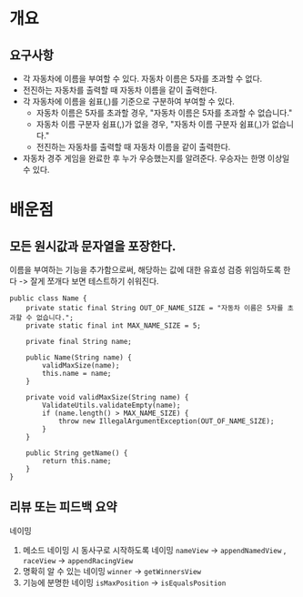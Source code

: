 # 개요

## 요구사항
- 각 자동차에 이름을 부여할 수 있다. 자동차 이름은 5자를 초과할 수 없다.
- 전진하는 자동차를 출력할 때 자동차 이름을 같이 출력한다.
- 각 자동차에 이름을 쉼표(,)를 기준으로 구분하여 부여할 수 있다. 
  - 자동차 이름은 5자를 초과할 경우, "자동차 이름은 5자를 초과할 수 없습니다." 
  - 자동차 이름 구분자 쉼표(,)가 없을 경우, "자동차 이름 구분자 쉼표(,)가 없습니다."
  - 전진하는 자동차를 출력할 때 자동차 이름을 같이 출력한다.
- 자동차 경주 게임을 완료한 후 누가 우승했는지를 알려준다. 우승자는 한명 이상일 수 있다.


# 배운점

## 모든 원시값과 문자열을 포장한다.
이름을 부여하는 기능을 추가함으로써, 해당하는 값에 대한 유효성 검증 위임하도록 한다 -> 잘게 쪼개다 보면 테스트하기 쉬워진다. 
```
public class Name {
    private static final String OUT_OF_NAME_SIZE = "자동차 이름은 5자를 초과할 수 없습니다.";
    private static final int MAX_NAME_SIZE = 5;

    private final String name;

    public Name(String name) {
        validMaxSize(name);
        this.name = name;
    }

    private void validMaxSize(String name) {
        ValidateUtils.validateEmpty(name);
        if (name.length() > MAX_NAME_SIZE) {
            throw new IllegalArgumentException(OUT_OF_NAME_SIZE);
        }
    }

    public String getName() {
        return this.name;
    }
}
```

## 리뷰 또는 피드백 요약

네이밍 
1. 메소드 네이밍 시 동사구로 시작하도록 네이밍 `nameView` -> `appendNamedView` , `raceView` -> `appendRacingView`
2. 명확히 알 수 있는 네이밍 `winner` -> `getWinnersView`
3. 기능에 분명한 네이밍 `isMaxPosition` -> `isEqualsPosition`


